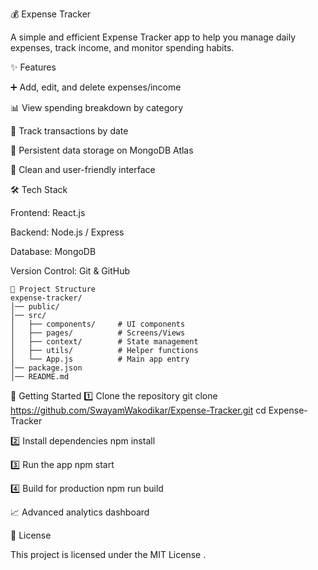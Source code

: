 💰 Expense Tracker

A simple and efficient Expense Tracker app to help you manage daily expenses, track income, and monitor spending habits.

✨ Features

➕ Add, edit, and delete expenses/income

📊 View spending breakdown by category

📅 Track transactions by date

💾 Persistent data storage on MongoDB Atlas

🎨 Clean and user-friendly interface

🛠️ Tech Stack

Frontend: React.js

Backend: Node.js / Express

Database: MongoDB

Version Control: Git & GitHub
```
📂 Project Structure
expense-tracker/
│── public/
│── src/
│   ├── components/     # UI components
│   ├── pages/          # Screens/Views
│   ├── context/        # State management
│   ├── utils/          # Helper functions
│   └── App.js          # Main app entry
│── package.json
│── README.md
```
🚀 Getting Started
1️⃣ Clone the repository
git clone https://github.com/SwayamWakodikar/Expense-Tracker.git
cd Expense-Tracker

2️⃣ Install dependencies
npm install

3️⃣ Run the app
npm start

4️⃣ Build for production
npm run build

📈 Advanced analytics dashboard

📜 License

This project is licensed under the MIT License
.
